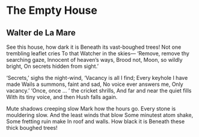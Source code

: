 # The Empty House
## Walter de La Mare
See this house, how dark it is
Beneath its vast-boughed trees!
Not one trembling leaflet cries
To that Watcher in the skies—
‘Remove, remove thy searching gaze,
Innocent of heaven’s ways,
Brood not, Moon, so wildly bright,
On secrets hidden from sight.’

‘Secrets,’ sighs the night-wind,
‘Vacancy is all I find;
Every keyhole I have made
Wails a summons, faint and sad,
No voice ever answers me,
Only vacancy.’
‘Once, once … ’ the cricket shrills,
And far and near the quiet fills
With its tiny voice, and then
Hush falls again.

Mute shadows creeping slow
Mark how the hours go.
Every stone is mouldering slow.
And the least winds that blow
Some minutest atom shake,
Some fretting ruin make
In roof and walls. How black it is
Beneath these thick boughed trees!
